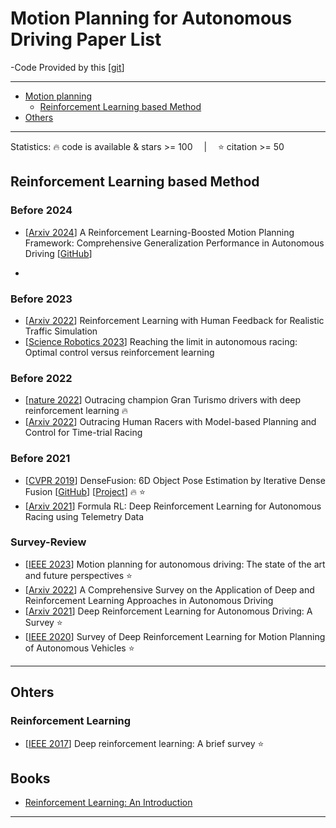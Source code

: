 # Motion Planning for Autonomous Driving Paper List

-Code Provided by this [[git](https://github.com/yinyunie/3D-Shape-Analysis-Paper-List)]

---
- [Motion planning](#Motion-planning)
  - [Reinforcement Learning based Method](#Reinforcement-Learning-based-Method)
- [Others](#Ohters)
---



Statistics: :fire: code is available & stars >= 100 &emsp;|&emsp; :star: citation >= 50

<!-- - [[Arxiv](https)] PoseCNN [[GitHub](https)] [[Project](https)] :fire: :star: -->

## Reinforcement Learning based Method

### Before 2024
- [[Arxiv 2024](https://arxiv.org/pdf/2402.01465.pdf)] A Reinforcement Learning-Boosted Motion Planning Framework: Comprehensive Generalization Performance in Autonomous Driving [[GitHub](https://github.com/TUM-AVS/Frenetix-RL)]

- 
### Before 2023
- [[Arxiv 2022](https://arxiv.org/pdf/2309.00709.pdf)] Reinforcement Learning with Human Feedback for Realistic Traffic Simulation
- [[Science Robotics 2023](https://arxiv.org/pdf/2310.10943.pdf)] Reaching the limit in autonomous racing: Optimal control versus reinforcement learning


### Before 2022
- [[nature 2022](https://www.nature.com/articles/s41586-021-04357-7)] Outracing champion Gran Turismo drivers with deep reinforcement learning :fire:
- [[Arxiv 2022](https://arxiv.org/pdf/2211.09378.pdf)] Outracing Human Racers with Model-based Planning and Control for Time-trial Racing

### Before 2021
- [[CVPR 2019](https://arxiv.org/abs/1901.04780)] DenseFusion: 6D Object Pose Estimation by Iterative Dense Fusion [[GitHub](https://github.com/j96w/DenseFusion)]  [[Project](https://sites.google.com/view/densefusion/)] :fire: :star:
- [[Arxiv 2021](https://arxiv.org/pdf/2104.11106.pdf)] Formula RL: Deep Reinforcement Learning for Autonomous Racing using Telemetry Data


### Survey-Review
- [[IEEE 2023](https://arxiv.org/pdf/2303.09824.pdf)] Motion planning for autonomous driving: The state of the art and future perspectives :star:
- [[Arxiv 2022](https://www.sciencedirect.com/science/article/pii/S1319157822000970)] A Comprehensive Survey on the Application of Deep and Reinforcement Learning Approaches in Autonomous Driving 
- [[Arxiv 2021](https://arxiv.org/pdf/2002.00444.pdf)] Deep Reinforcement Learning for Autonomous Driving: A Survey :star:
- [[IEEE 2020](https://arxiv.org/pdf/2001.11231.pdf)] Survey of Deep Reinforcement Learning for Motion Planning of Autonomous Vehicles :star:
---

## Ohters

### Reinforcement Learning 
- [[IEEE 2017](https://discovery.ucl.ac.uk/id/eprint/10083557/1/1708.05866v2.pdf)] Deep reinforcement learning: A brief survey :star:

## Books

- [Reinforcement Learning: An Introduction](https://web.stanford.edu/class/psych209/Readings/SuttonBartoIPRLBook2ndEd.pdf)


---


